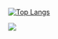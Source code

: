 
[![Top Langs](https://github-readme-stats.vercel.app/api/top-langs/?username=anuraghazra)](https://github.com/Juanmi7)

<picture>
<source
  srcset="https://github-readme-stats.vercel.app/api?username=Juanmi7&show_icons=true&theme=dark"
  media="(prefers-color-scheme: dark)"
/>
<source
  srcset="https://github-readme-stats.vercel.app/api?username=Juanmi7&show_icons=true"
  media="(prefers-color-scheme: light), (prefers-color-scheme: no-preference)"
/>
<img src="https://github-readme-stats.vercel.app/api?username=Juanmi7&show_icons=true" />
</picture>

